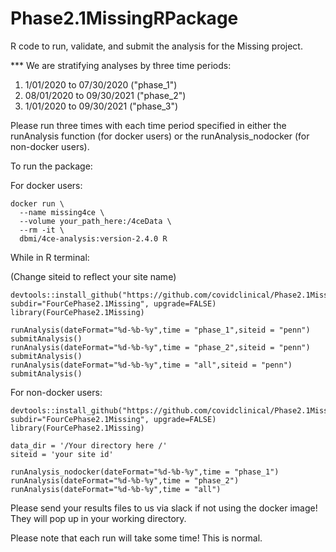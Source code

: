 # Phase2.1MissingRPackage
R code to run, validate, and submit the analysis for the Missing project.

*** We are stratifying analyses by three time periods: 
1) 1/01/2020 to 07/30/2020 ("phase_1")
2) 08/01/2020 to 09/30/2021 ("phase_2")
3) 1/01/2020 to 09/30/2021 ("phase_3")

Please run three times with each time period specified in either the runAnalysis function (for docker users) or the runAnalysis_nodocker (for non-docker users). 

To run the package:

For docker users:

```
docker run \
  --name missing4ce \
  --volume your_path_here:/4ceData \
  --rm -it \
  dbmi/4ce-analysis:version-2.4.0 R
```

While in R terminal: 

(Change siteid to reflect your site name)

```
devtools::install_github("https://github.com/covidclinical/Phase2.1MissingRPackage", subdir="FourCePhase2.1Missing", upgrade=FALSE)
library(FourCePhase2.1Missing)

runAnalysis(dateFormat="%d-%b-%y",time = "phase_1",siteid = "penn")
submitAnalysis()
runAnalysis(dateFormat="%d-%b-%y",time = "phase_2",siteid = "penn")
submitAnalysis()
runAnalysis(dateFormat="%d-%b-%y",time = "all",siteid = "penn")
submitAnalysis()

```

For non-docker users:

```
devtools::install_github("https://github.com/covidclinical/Phase2.1MissingRPackage", subdir="FourCePhase2.1Missing", upgrade=FALSE)
library(FourCePhase2.1Missing)

data_dir = '/Your directory here /'
siteid = 'your site id'

runAnalysis_nodocker(dateFormat="%d-%b-%y",time = "phase_1")
runAnalysis(dateFormat="%d-%b-%y",time = "phase_2")
runAnalysis(dateFormat="%d-%b-%y",time = "all")
```

Please send your results files to us via slack if not using the docker image! They will pop up in your working directory.

Please note that each run will take some time! This is normal. 




